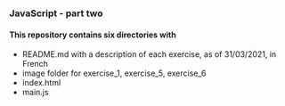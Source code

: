 ### JavaScript - part two
#### This repository contains six directories with
* README.md with a description of each exercise, as of 31/03/2021, in French
* image folder for exercise_1, exercise_5, exercise_6
* index.html
* main.js
